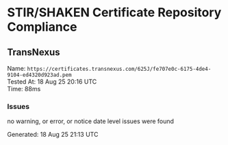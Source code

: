 # STIR/SHAKEN Certificate Repository Compliance

## TransNexus

Name: `https://certificates.transnexus.com/625J/fe707e0c-6175-4de4-9104-ed4320d923ad.pem`\
Tested At: 18 Aug 25 20:16 UTC\
Time: 88ms

### Issues

no warning, or error, or notice date level issues were found

Generated: 18 Aug 25 21:13 UTC
